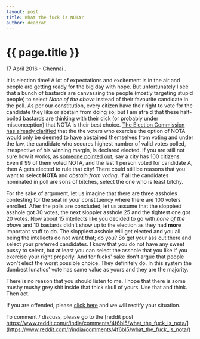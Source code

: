 ```yaml
---
layout: post
title: What the fuck is NOTA? 
author: deadrat
---
```


{{ page.title }}
================

<p class="meta">17 April 2016 - Chennai . </p>

It is election time! A lot of expectations and excitement is in the air and people are getting ready for the big day with hope. But unfortunately I see that a bunch of bastards are canvassing the people (mostly targeting stupid people) to select *None of the above* instead of their favourite candidate in the poll.
As per our constitution, every citizen have their right to vote for the candidate they like or abstain from doing so; but I am afraid that these half-boiled bastards are thinking with their dick (or probably under misconception) that NOTA is their best choice. [The Election Commission has already clarified](http://eci.nic.in/eci_main/press/current/pn051208.pdf) that the the voters who exercise the option of NOTA would only be deemed to have abstained themselves from voting and under the law, the candidate who secures highest number of valid votes polled, irrespective of his winning margin, is declared elected. If you are still not sure how it works, as [someone pointed out](https://www.reddit.com/r/india/comments/4f6bl5/what_the_fuck_is_nota/d26cvf3), say a city has 100 citizens. Even if 99 of them voted NOTA, and the last 1 person voted for candidate A, then A gets elected to rule that city! 
There could still be reasons that you want to select **NOTA** and *abstain from voting*. If all the candidates nominated in poll are sons of bitches, select the one who is least bitchy.

For the sake of argument, let us imagine that there are three assholes contesting for the seat in your constituency where there are 100 voters enrolled. After the polls are concluded, let us assume that the sloppiest asshole got 30 votes, the next sloppier asshole 25 and the tightest one got 20 votes. Now about 15 intellects like you decided to go with *none of the above* and 10 bastards didn't show up to the election as they had **more** important stuff to do. The sloppiest asshole will get elected and you all being the intellects do not want that; do you?
So get your ass out there and select your preferred candidates. I know that you do not have any sweet pussy to select, but at least you can select the asshole that you like if you exercise your right properly.
And for fucks' sake don't argue that people won't elect the worst possible choice. They definitely do. In this system the dumbest lunatics' vote has same value as yours and they are the majority. 

There is no reason that you should listen to me. I hope that there is some mushy mushy grey shit inside that thick skull of yours. Use that and think. Then act.  


If you are offended, please [click here](https://encyclopediadramatica.se/Offended) and we will rectify your situation. 


To comment / discuss, please go to the [reddit post https://www.reddit.com/r/india/comments/4f6bl5/what_the_fuck_is_nota/](https://www.reddit.com/r/india/comments/4f6bl5/what_the_fuck_is_nota/) 